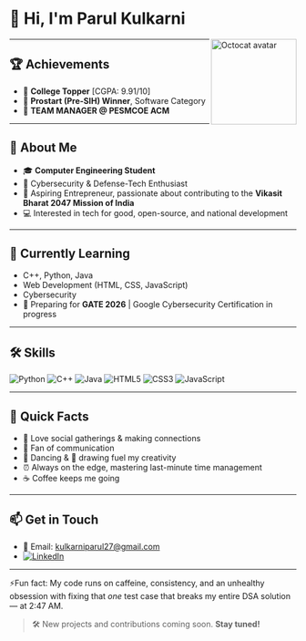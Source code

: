 <!-- Template
**pdk2711/pdk2711** is a ✨ _special_ ✨ repository because its `README.md` (this file) appears on your GitHub profile.

Here are some ideas to get you started:

- 🔭 I’m currently working on ...
- 🌱 I’m currently learning ...
- 👯 I’m looking to collaborate on ...
- 🤔 I’m looking for help with ...
- 💬 Ask me about ...
- 📫 How to reach me: ...
- 😄 Pronouns: ...
- ⚡ Fun fact: ...
-->
<!--# 👋 Hello, I'm Parul Kulkarni!

<img align="right" width="150" src="https://avatars.githubusercontent.com/u/146817147?v=4" alt="pdk2711 avatar" />

## 🚀 About Me

- 🎓 **Computer Engineering Student**
- 🔐 **Cybersecurity & Defense-Tech Enthusiast**
- 🚀 **Aspiring Entrepreneur**
- 🇮🇳 Passionate about contributing to the **Vikasit Bharat 2047 Mission of India**

---

## 🛠️ Skills

**Languages & Scripting**
  
![Python](https://img.shields.io/badge/-Python-3776AB?logo=python&logoColor=white)
![C++](https://img.shields.io/badge/-C++-00599C?logo=c%2B%2B&logoColor=white)
![Java](https://img.shields.io/badge/-Java-F89820?logo=java&logoColor=white)
![HTML5](https://img.shields.io/badge/-HTML5-E34F26?logo=html5&logoColor=white)
![CSS3](https://img.shields.io/badge/-CSS3-1572B6?logo=css3&logoColor=white)
![JavaScript](https://img.shields.io/badge/-JavaScript-F7DF1E?logo=javascript&logoColor=black)

---

## 📝 Quick Facts

- 🤝 Love social gatherings & making connections
- 💬 Fan of communication
- 💃 Dancing & 🎨 drawing fuel my creativity
- ⏰ Always on the edge, mastering last-minute time management
- ☕ Coffee keeps me going

---

## 🌐 Connect with Me

[![LinkedIn](https://img.shields.io/badge/-LinkedIn-0077B5?logo=linkedin&logoColor=white)](https://www.linkedin.com/in/parul-kulkarni-6b9383286/)

---

<!--
**pdk2711/pdk2711** is a ✨ special ✨ repository because its `README.md` (this file) appears on your GitHub profile!



### 👋 Hi, I'm Parul Kulkarni

- 🥇 College Topper [CGPA : 9.91/10] 
- 🥈 Prostart (Pre-SIH) winner, Software category
- 💼 TEAM MANAGER @ PESMCOE ACM 
- 🌱 Currently learning: C++, Python, Java, Web Development & Cybersecurity  
- 🎯 Preparing for GATE 2026 | Google Cybersecurity Certification in progress  
- 💻 Interested in tech for good, open-source, and national development
- 📫 Reach me at: kulkarniparul27@gmail.com
- 🌐 LinkedIn: <a href = "https://www.linkedin.com/in/parul-kulkarni-6b9383286/">parul-kulkarni-6b9383286</a>

> New projects and contributions coming soon. Stay tuned!
-->

# 👋 Hi, I'm Parul Kulkarni

<img align="right" width="150" src="https://octodex.github.com/images/femalecodertocat.png" alt="Octocat avatar" />

---

## 🏆 Achievements

- 🥇 **College Topper** [CGPA: 9.91/10]
- 🥈 **Prostart (Pre-SIH) Winner**, Software Category
- 💼 **TEAM MANAGER @ PESMCOE ACM**

---

## 🚀 About Me

- 🎓 **Computer Engineering Student**
- 🔐 Cybersecurity & Defense-Tech Enthusiast
- 🚀 Aspiring Entrepreneur, passionate about contributing to the **Vikasit Bharat 2047 Mission of India**
- 💻 Interested in tech for good, open-source, and national development

---

## 🌱 Currently Learning

- C++, Python, Java
- Web Development (HTML, CSS, JavaScript)
- Cybersecurity  
- 🎯 Preparing for **GATE 2026** | Google Cybersecurity Certification in progress

---

## 🛠️ Skills

![Python](https://img.shields.io/badge/-Python-3776AB?logo=python&logoColor=white)
![C++](https://img.shields.io/badge/-C++-00599C?logo=c%2B%2B&logoColor=white)
![Java](https://img.shields.io/badge/-Java-F89820?logo=java&logoColor=white)
![HTML5](https://img.shields.io/badge/-HTML5-E34F26?logo=html5&logoColor=white)
![CSS3](https://img.shields.io/badge/-CSS3-1572B6?logo=css3&logoColor=white)
![JavaScript](https://img.shields.io/badge/-JavaScript-F7DF1E?logo=javascript&logoColor=black)

---

## 📝 Quick Facts

- 🤝 Love social gatherings & making connections
- 💬 Fan of communication
- 💃 Dancing & 🎨 drawing fuel my creativity
- ⏰ Always on the edge, mastering last-minute time management
- ☕ Coffee keeps me going

---

## 📫 Get in Touch

- 📧 Email: [kulkarniparul27@gmail.com](mailto:kulkarniparul27@gmail.com)
- [![LinkedIn](https://img.shields.io/badge/-LinkedIn-0077B5?logo=linkedin&logoColor=white)](https://www.linkedin.com/in/parul-kulkarni-6b9383286/)

---

<!--
**pdk2711/pdk2711** is a ✨ special ✨ repository because its `README.md` (this file) appears on your GitHub profile!
-->
⚡Fun fact: My code runs on caffeine, consistency, and an unhealthy obsession with fixing that *one* test case that breaks my entire DSA solution — at 2:47 AM.

> 🛠️ New projects and contributions coming soon. **Stay tuned!**

